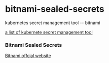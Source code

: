 # bitnami-sealed-secrets
kubernetes secret management tool -- bitnami 

[a list of kubernete secret management tool](https://argoproj.github.io/argo-cd/operator-manual/secret-management/)


### Bitnami Sealed Secrets
[Bitnami offcial website](https://github.com/bitnami-labs/sealed-secrets#sealed-secrets-for-kubernetes)
